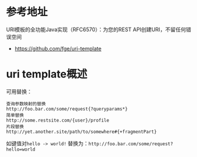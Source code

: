 # 参考地址
URI模板的全功能Java实现（RFC6570）：为您的REST API创建URI，不留任何错误空间
- https://github.com/fge/uri-template

# uri template概述
可用替换：
```
查询参数映射的替换
http://foo.bar.com/some/request{?queryparams*}
简单替换
http://some.restsite.com/{user}/profile
片段替换
http://yet.another.site/path/to/somewhere#{+fragmentPart}
```
如键值对`hello -> world!`
替换为：`http://foo.bar.com/some/request?hello=world`

